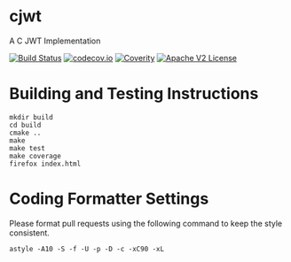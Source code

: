 # cjwt

A C JWT Implementation

[![Build Status](https://travis-ci.org/Comcast/cjwt.svg?branch=master)](https://travis-ci.org/Comcast/cjwt)
[![codecov.io](http://codecov.io/github/Comcast/cjwt/coverage.svg?branch=master)](http://codecov.io/github/Comcast/cjwt?branch=master)
[![Coverity](https://img.shields.io/coverity/scan/11926.svg)]("https://scan.coverity.com/projects/comcast-cjwt)
[![Apache V2 License](http://img.shields.io/badge/license-Apache%20V2-blue.svg)](https://github.com/Comcast/cjwt/blob/master/LICENSE.txt)

# Building and Testing Instructions

```
mkdir build
cd build
cmake ..
make
make test
make coverage
firefox index.html
```

# Coding Formatter Settings

Please format pull requests using the following command to keep the style consistent.

```
astyle -A10 -S -f -U -p -D -c -xC90 -xL
```
